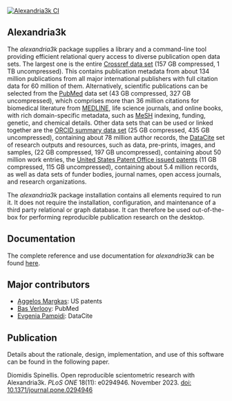 [![Alexandria3k CI](https://github.com/dspinellis/alexandria3k/actions/workflows/ci.yml/badge.svg)](https://github.com/dspinellis/alexandria3k/actions/workflows/ci.yml)

## Alexandria3k

The _alexandria3k_ package supplies a library and a command-line tool
providing efficient relational query access to diverse publication open
data sets.
The largest one is the entire
[Crossref data set](https://www.nature.com/articles/d41586-022-02926-y)
(157 GB compressed, 1 TB uncompressed).
This contains publication metadata from about 134 million publications from
all major international publishers with full citation data for 60 million
of them.
Alternatively, scientific publications can be selected from the
[PubMed](https://pubmed.ncbi.nlm.nih.gov/)
data set (43 GB compressed, 327 GB uncompressed),
which comprises more than 36 million citations
for biomedical literature from
[MEDLINE](https://www.nlm.nih.gov/medline/medline_overview.html),
life science journals, and online books,
with rich domain-specific metadata,
such as [MeSH](https://www.nlm.nih.gov/mesh/meshhome.html) indexing,
funding, genetic, and chemical details.
Other data sets that can be used or linked together are
the [ORCID summary data set](https://support.orcid.org/hc/en-us/articles/360006897394-How-do-I-get-the-public-data-file-)
  (25 GB compressed, 435 GB uncompressed),
  containing about 78 million author records,
the [DataCite](https://datacite.org/) set of research outputs and resources,
such as data, pre-prints, images, and samples,
(22 GB compressed, 197 GB uncompressed),
containing about 50 million work entries,
the [United States Patent Office issued patents](https://bulkdata.uspto.gov/)
  (11 GB compressed, 115 GB uncompressed),
  containing about 5.4 million records,
as well as
data sets of
funder bodies,
journal names,
open access journals,
and research organizations.

The _alexandria3k_ package installation contains all elements required
to run it.
It does not require the installation, configuration, and maintenance
of a third party relational or graph database.
It can therefore be used out-of-the-box for performing reproducible
publication research on the desktop.

## Documentation

The complete reference and use documentation for _alexandria3k_  can be found [here](https://dspinellis.github.io/alexandria3k/).

## Major contributors

* [Aggelos Margkas](https://github.com/AggelosMargkas): US patents
* [Bas Verlooy](https://github.com/BasVerlooy): PubMed
* [Evgenia Pampidi](https://github.com/evgepab): DataCite

## Publication

Details about the rationale, design, implementation, and use of this software
can be found in the following paper.

Diomidis Spinellis. Open reproducible scientometric research with Alexandria3k. _PLoS ONE_ 18(11): e0294946. November 2023. [doi: 10.1371/journal.pone.0294946](https://doi.org/10.1371/journal.pone.0294946)
